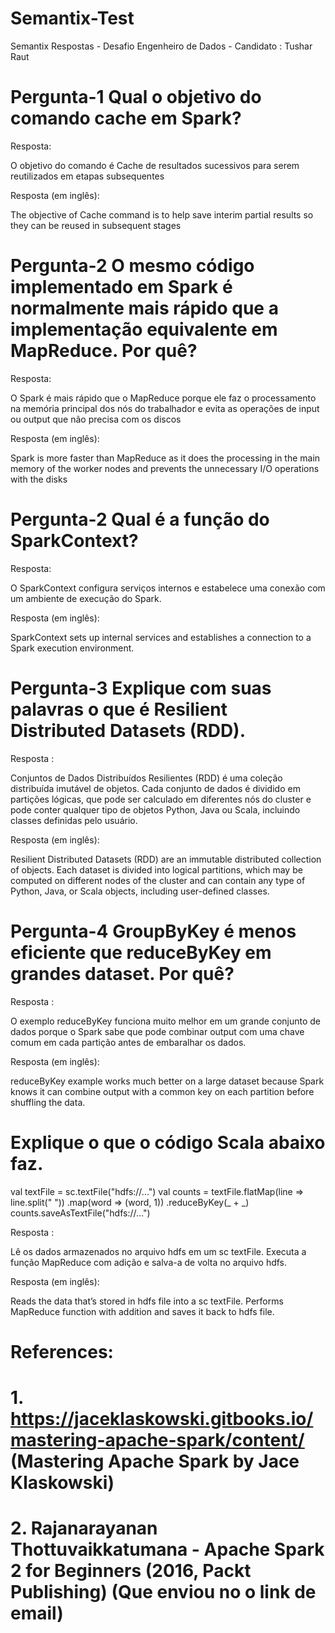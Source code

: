 # Semantix-Test
Semantix Respostas - Desafio Engenheiro de Dados - Candidato : Tushar Raut

# Pergunta-1 Qual o objetivo do comando cache em Spark? 
 
Resposta: 

O objetivo do comando é Cache de resultados sucessivos para serem reutilizados em etapas subsequentes

Resposta (em inglês): 

The objective of Cache command is to help save interim partial results so they can be reused in subsequent stages
 
 
# Pergunta-2 O mesmo código implementado em Spark é normalmente mais rápido que a implementação equivalente em MapReduce. Por quê? 
  
Resposta: 

O Spark é mais rápido que o MapReduce porque ele faz o processamento na memória principal dos nós do trabalhador e evita as operações de input ou output que não precisa com os discos

Resposta (em inglês): 

Spark is more faster than MapReduce as it does the processing in the main memory of the worker nodes and prevents the unnecessary I/O operations with the disks


# Pergunta-2 Qual é a função do SparkContext? 
 
Resposta: 

O SparkContext configura serviços internos e estabelece uma conexão com um ambiente de execução do Spark.

Resposta (em inglês):  

SparkContext sets up internal services and establishes a connection to a Spark execution environment.
 
 
# Pergunta-3 Explique com suas palavras o que é Resilient Distributed Datasets (RDD). 
 
Resposta :  

Conjuntos de Dados Distribuídos Resilientes (RDD) é uma coleção distribuída imutável de objetos. Cada conjunto de dados é dividido em partições lógicas, que pode ser calculado em diferentes nós do cluster e pode conter qualquer tipo de objetos Python, 
Java ou Scala, incluindo classes definidas pelo usuário.

Resposta (em inglês):  

Resilient Distributed Datasets (RDD) are an immutable distributed collection of objects. Each dataset is divided into logical partitions,  which may be computed on different nodes of the cluster and can contain any type of Python, Java, 
or Scala objects, including user-defined classes.
 
 
# Pergunta-4 GroupByKey é menos eficiente que reduceByKey em grandes dataset. Por quê? 
 
Resposta :  

O exemplo reduceByKey funciona muito melhor em um grande conjunto de dados porque o Spark sabe que pode combinar output com uma chave comum em cada partição antes de embaralhar os dados.

Resposta (em inglês):  

reduceByKey example works much better on a large dataset because Spark knows it can combine output with a common key on each partition before shuffling the data.
 
 
# Explique o que o código Scala abaixo faz. 
val textFile = sc.textFile("hdfs://...") 
val counts = textFile.flatMap(line => line.split(" "))
            .map(word => (word, 1))
            .reduceByKey(_ + _) 
counts.saveAsTextFile("hdfs://...") 

Resposta : 

Lê os dados armazenados no arquivo hdfs em um sc textFile. Executa a função MapReduce com adição e salva-a de volta no arquivo hdfs.

Resposta (em inglês):  

Reads the data that’s stored in hdfs file into a sc textFile. Performs MapReduce function with addition and saves it back to hdfs file.


# References: 

# 1. https://jaceklaskowski.gitbooks.io/mastering-apache-spark/content/ (Mastering Apache Spark by Jace Klaskowski)

# 2. Rajanarayanan Thottuvaikkatumana - Apache Spark 2 for Beginners (2016, Packt Publishing) (Que enviou no o link de email)
